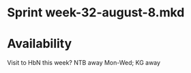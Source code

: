 Sprint week-32-august-8.mkd
===


# Availability

Visit to HbN this week?
NTB away Mon-Wed; KG away
